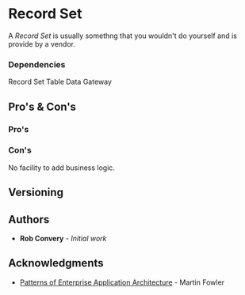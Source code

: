 # Record Set

A *Record Set* is usually somethng that you wouldn't do yourself and is provide by a vendor.   

### Dependencies
Record Set
Table Data Gateway

## Pro's & Con's
### Pro's

### Con's
No facility to add business logic. 

## Versioning

## Authors

* **Rob Convery** - *Initial work*

## Acknowledgments

* [Patterns of Enterprise Application Architecture](https://www.martinfowler.com/books/eaa.html) - Martin Fowler

